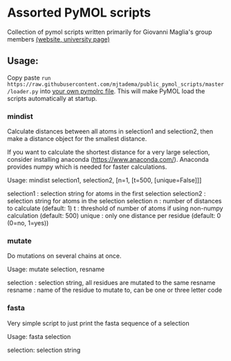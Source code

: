 
# Assorted PyMOL scripts
Collection of pymol scripts written primarily for Giovanni Maglia's group members [(website](https://sites.google.com/a/rug.nl/maglia-lab-groningen/)[, university page)](https://www.rug.nl/research/chemical-biology/?lang=en)

## Usage:
Copy paste `run https://raw.githubusercontent.com/mjtadema/public_pymol_scripts/master/loader.py` into [your own pymolrc file](https://pymolwiki.org/index.php/Pymolrc). This will make PyMOL load the scripts automatically at startup.

### mindist

Calculate distances between all atoms
in selection1 and selection2, then make a 
distance object for the smallest distance.

If you want to calculate the shortest distance for a very 
large selection, consider installing anaconda (https://www.anaconda.com/).
Anaconda provides numpy which is needed for faster calculations.


Usage: mindist selection1, selection2, [n=1, [t=500, [unique=False]]]

selection1  : selection string for atoms in the first selection
selection2  : selection string for atoms in the selection selection
n           : number of distances to calculate (default: 1)
t           : threshold of number of atoms if using non-numpy calculation (default: 500)
unique      : only one distance per residue (default: 0 (0=no, 1=yes))

### mutate

Do mutations on several chains at once.

Usage: mutate selection, resname

selection   : selection string, all residues are mutated to the same resname
resname     : name of the residue to mutate to, can be one or three letter code

### fasta

Very simple script to just print the fasta sequence of a selection

Usage: fasta selection

selection: selection string

